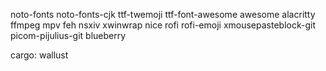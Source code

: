 noto-fonts
noto-fonts-cjk
ttf-twemoji
ttf-font-awesome
awesome
alacritty
ffmpeg
mpv
feh
nsxiv
xwinwrap
nice
rofi
rofi-emoji
xmousepasteblock-git
picom-pijulius-git
blueberry

cargo:
wallust